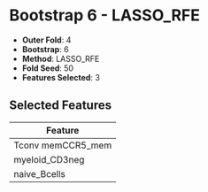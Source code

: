 # Bootstrap 6 - LASSO_RFE

- **Outer Fold**: 4
- **Bootstrap**: 6
- **Method**: LASSO_RFE
- **Fold Seed**: 50
- **Features Selected**: 3

## Selected Features

| Feature |
|---------|
| Tconv memCCR5_mem |
| myeloid_CD3neg |
| naive_Bcells |
